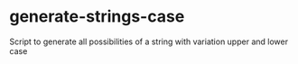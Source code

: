 # generate-strings-case
Script to generate all possibilities of a string with variation upper and lower case
